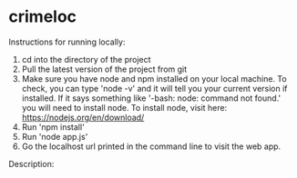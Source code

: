 # crimeloc

Instructions for running locally:

1) cd into the directory of the project
2) Pull the latest version of the project from git
3) Make sure you have node and npm installed on your local machine.
	To check, you can type 'node -v' and it will tell you your current version if installed. If it says something like '-bash: node: command not found.' you will need to install node.
	To install node, visit here: https://nodejs.org/en/download/
4) Run 'npm install'
5) Run 'node app.js'
6) Go the localhost url printed in the command line to visit the web app.


Description:

